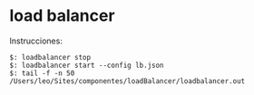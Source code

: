 # load balancer

Instrucciones:
```
$: loadbalancer stop
$: loadbalancer start --config lb.json
$: tail -f -n 50 /Users/leo/Sites/componentes/loadBalancer/loadbalancer.out
```
